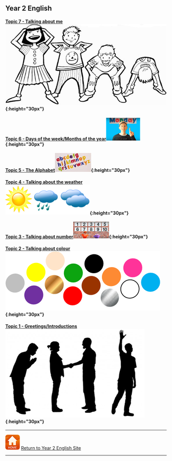 ## Year 2 English

<!--### Part 2 
#### [Topic 14 - Language for playing games...]
#### [Topic 15 - Actions... I can...] 
#### [Topic 16 - Actions - I can...]   
Topic 15 - Actions... I can...  
Topic 14 - Language for playing games...  

#### [Topic 13 - Shapes](https://tangerina-pt.github.io/English/Shapes_B)

#### [Topic 12 - Classroom instructions](https://tangerina-pt.github.io/English/Classroom_I_B)-->

<!--#### [Topic 11 - Toys] 
#### [Topic 11 - Toys](https://tangerina-pt.github.io/English/Toys_B)-->

<!--#### [Topic 10 - Classroom objects] 
#### [Topic 10 - Classroom objects](https://tangerina-pt.github.io/English/Classroom_Objects_B)-->

<!--#### Topic 9 - Talking about position/location
#### [Topic 9 - Talking about position/location](https://tangerina-pt.github.io/English/Prep_Place_B)-->

<!--#### Topic 8 - Talking about my family
#### [Topic 8 - Talking about my family](https://tangerina-pt.github.io/English/Family_B)-->

<!--#### [Topic 6 - Expressing emotions/needs](https://tangerina-pt.github.io/English/Feelings_B)-->

<!--#### Topic 7 - Talking about me-->

#### [Topic 7 - Talking about me](https://tangerina-pt.github.io/English/Body_Parts_B)![hsktbw](/images/hsktbw.jpg){:height="30px"}

#### [Topic 6 - Days of the week/Months of the year](https://tangerina-pt.github.io/English/Calendar_B)![days](/images/days.PNG){:height="30px"}

#### [Topic 5 - The Alphabet](https://tangerina-pt.github.io/English/Alphabet_B)![alph](/images/alph.png){:height="30px"}

#### [Topic 4 - Talking about the weather](https://tangerina-pt.github.io/English/Weather_B)![wsym](/images/wsym.PNG){:height="30px"}

#### [Topic 3 - Talking about number](https://tangerina-pt.github.io/English/Number_B)![pmno](/images/pmno.PNG){:height="30px"}

#### [Topic 2 - Talking about colour](https://tangerina-pt.github.io/English/Colours_B)![colmix2](/images/colmix2.png){:height="30px"}

#### [Topic 1 - Greetings/Introductions](https://tangerina-pt.github.io/English/Greetings_B)![gtsym](/images/gtsym.PNG){:height="30px"}

***
[![home](/images/home.PNG)](https://tangerina-pt.github.io/English/Year2) [Return to Year 2 English Site](https://tangerina-pt.github.io/English/Year2)

***
